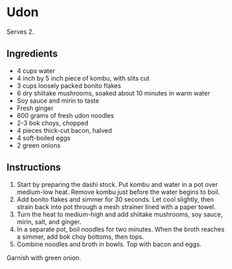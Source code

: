 # Udon

Serves 2.

## Ingredients

- 4 cups water
- 4 inch by 5 inch piece of kombu, with slits cut
- 3 cups loosely packed bonito flakes
- 6 dry shiitake mushrooms, soaked about 10 minutes in warm water
- Soy sauce and mirin to taste
- Fresh ginger
- 600 grams of fresh udon noodles
- 2-3 bok choys, chopped
- 4 pieces thick-cut bacon, halved
- 4 soft-boiled eggs
- 2 green onions

## Instructions

1. Start by preparing the dashi stock. Put kombu and water in a pot over medium-low heat. Remove kombu just before the water begins to boil.
2. Add bonito flakes and simmer for 30 seconds. Let cool slightly, then strain back into pot through a mesh strainer lined with a paper towel.
3. Turn the heat to medium-high and add shiitake mushrooms, soy sauce, mirin, salt, and ginger.
4. In a separate pot, boil noodles for two minutes. When the broth reaches a simmer, add bok choy bottoms, then tops.
5. Combine noodles and broth in bowls. Top with bacon and eggs.

Garnish with green onion.
